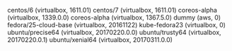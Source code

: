centos/6             (virtualbox, 1611.01)
centos/7             (virtualbox, 1611.01)
coreos-alpha         (virtualbox, 1339.0.0)
coreos-alpha         (virtualbox, 1367.5.0)
dummy                (aws, 0)
fedora/25-cloud-base (virtualbox, 20161122)
kube-fedora23        (virtualbox, 0)
ubuntu/precise64     (virtualbox, 20170220.0.0)
ubuntu/trusty64      (virtualbox, 20170220.0.1)
ubuntu/xenial64      (virtualbox, 20170311.0.0)
